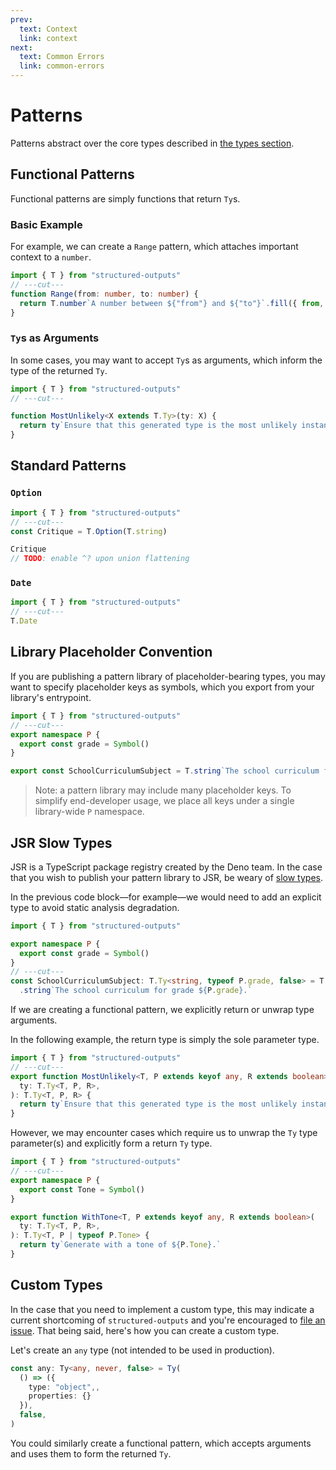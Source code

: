 ```yaml
---
prev:
  text: Context
  link: context
next:
  text: Common Errors
  link: common-errors
---
```


# Patterns

Patterns abstract over the core types described in [the types section](./types.md).

## Functional Patterns

Functional patterns are simply functions that return `Ty`s.

### Basic Example

For example, we can create a `Range` pattern, which attaches important context to a `number`.

```ts twoslash
import { T } from "structured-outputs"
// ---cut---
function Range(from: number, to: number) {
  return T.number`A number between ${"from"} and ${"to"}`.fill({ from, to })
}
```

### `Ty`s as Arguments

In some cases, you may want to accept `Ty`s as arguments, which inform the type of the returned
`Ty`.

```ts twoslash
import { T } from "structured-outputs"
// ---cut---

function MostUnlikely<X extends T.Ty>(ty: X) {
  return ty`Ensure that this generated type is the most unlikely instance of itself.`
}
```

## Standard Patterns

### `Option`

```ts twoslash
import { T } from "structured-outputs"
// ---cut---
const Critique = T.Option(T.string)

Critique
// TODO: enable ^? upon union flattening
```

### `Date`

```ts twoslash
import { T } from "structured-outputs"
// ---cut---
T.Date
```

## Library Placeholder Convention

If you are publishing a pattern library of placeholder-bearing types, you may want to specify
placeholder keys as symbols, which you export from your library's entrypoint.

```ts twoslash
import { T } from "structured-outputs"
// ---cut---
export namespace P {
  export const grade = Symbol()
}

export const SchoolCurriculumSubject = T.string`The school curriculum for grade ${P.grade}.`
```

> Note: a pattern library may include many placeholder keys. To simplify end-developer usage, we
> place all keys under a single library-wide `P` namespace.

## JSR Slow Types

JSR is a TypeScript package registry created by the Deno team. In the case that you wish to publish
your pattern library to JSR, be weary of [slow types](https://jsr.io/docs/about-slow-types).

In the previous code block––for example––we would need to add an explicit type to avoid static
analysis degradation.

```ts
import { T } from "structured-outputs"

export namespace P {
  export const grade = Symbol()
}
// ---cut---
const SchoolCurriculumSubject: T.Ty<string, typeof P.grade, false> = T
  .string`The school curriculum for grade ${P.grade}.`
```

If we are creating a functional pattern, we explicitly return or unwrap type arguments.

In the following example, the return type is simply the sole parameter type.

```ts twoslash
import { T } from "structured-outputs"
// ---cut---
export function MostUnlikely<T, P extends keyof any, R extends boolean>(
  ty: T.Ty<T, P, R>,
): T.Ty<T, P, R> {
  return ty`Ensure that this generated type is the most unlikely instance of itself.`
}
```

However, we may encounter cases which require us to unwrap the `Ty` type parameter(s) and explicitly
form a return `Ty` type.

```ts twoslash
import { T } from "structured-outputs"
// ---cut---
export namespace P {
  export const Tone = Symbol()
}

export function WithTone<T, P extends keyof any, R extends boolean>(
  ty: T.Ty<T, P, R>,
): T.Ty<T, P | typeof P.Tone> {
  return ty`Generate with a tone of ${P.Tone}.`
}
```

## Custom Types

In the case that you need to implement a custom type, this may indicate a current shortcoming of
`structured-outputs` and you're encouraged to
[file an issue](https://github.com/harrysolovay/structured-outputs/issues/new). That being said,
here's how you can create a custom type.

Let's create an `any` type (not intended to be used in production).

```ts
const any: Ty<any, never, false> = Ty(
  () => ({
    type: "object",,
    properties: {}
  }),
  false,
)
```

You could similarly create a functional pattern, which accepts arguments and uses them to form the
returned `Ty`.
